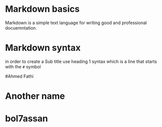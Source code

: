 # Markdown basics

Markdown is a simple text language for writing good and professional docuemntation.

# Markdown syntax

in order to create a Sub title use heading 1 syntax which is a line that starts with the `#` symbol


#Ahmed Fathi

# Another name
# bol7assan 